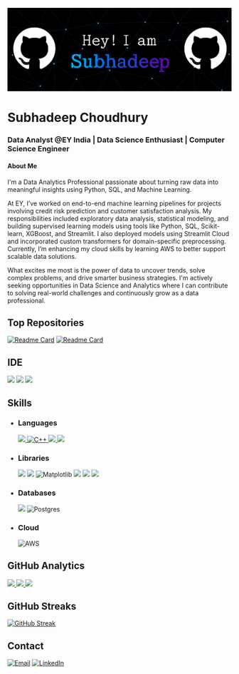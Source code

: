 ![](https://github.com/PhantomOrion2000/PhantomOrion2000/blob/main/github_subhadeep.png)
# Subhadeep Choudhury
### Data Analyst @EY India | Data Science Enthusiast | Computer Science Engineer 

#### About Me

I'm a Data Analytics Professional passionate about turning raw data into meaningful insights using Python, SQL, and Machine Learning.

At EY, I’ve worked on end-to-end machine learning pipelines for projects involving credit risk prediction and customer satisfaction analysis. My responsibilities included exploratory data analysis, statistical modeling, and building supervised learning models using tools like Python, SQL, Scikit-learn, XGBoost, and Streamlit. I also deployed models using Streamlit Cloud and incorporated custom transformers for domain-specific preprocessing. Currently, I’m enhancing my cloud skills by learning AWS to better support scalable data solutions.

What excites me most is the power of data to uncover trends, solve complex problems, and drive smarter business strategies. I'm actively seeking opportunities in Data Science and Analytics where I can contribute to solving real-world challenges and continuously grow as a data professional.

## Top Repositories
[![Readme Card](https://github-readme-stats.vercel.app/api/pin/?username=PhantomOrion2000&theme=dark&repo=AWS_Sagemaker-Flight_Price_Prediction)](https://github.com/PhantomOrion2000/AWS_Sagemaker-Flight_Price_Prediction)
[![Readme Card](https://github-readme-stats.vercel.app/api/pin/?username=PhantomOrion2000&theme=dark&repo=Youtube-Comment-Analysis)](https://github.com/PhantomOrion2000/Youtube-Comment-Analysis)

## IDE
 ![](https://img.shields.io/badge/Jupyter-F37626.svg?&style=for-the-badge&logo=Jupyter&logoColor=whit) ![](https://img.shields.io/badge/PyCharm-000000.svg?&style=for-the-badge&logo=PyCharm&logoColor=white) ![](https://img.shields.io/badge/VSCode-0078D4?style=for-the-badge&logo=visual%20studio%20code&logoColor=white)

## Skills
- ### Languages
  [![](https://img.shields.io/badge/C-00599C?style=for-the-badge&logo=c&logoColor=white) 	![C++](https://img.shields.io/badge/c++-%2300599C.svg?style=for-the-badge&logo=c%2B%2B&logoColor=white) ![](https://img.shields.io/badge/Python-FFD43B?style=for-the-badge&logo=python&logoColor=blue) ![](https://img.shields.io/badge/Markdown-000000?style=for-the-badge&logo=markdown&logoColor=white)](https://github.com/SUKHMAN-SINGH-1612) 
- ### Libraries
  ![](https://img.shields.io/badge/Numpy-777BB4?style=for-the-badge&logo=numpy&logoColor=white) ![](	https://img.shields.io/badge/Pandas-2C2D72?style=for-the-badge&logo=pandas&logoColor=white) ![Matplotlib](https://img.shields.io/badge/Matplotlib-%23ffffff.svg?style=for-the-badge&logo=Matplotlib&logoColor=black) ![](https://img.shields.io/badge/scikit_learn-F7931E?style=for-the-badge&logo=scikit-learn&logoColor=white) ![](https://img.shields.io/badge/SciPy-654FF0?style=for-the-badge&logo=SciPy&logoColor=white) ![](https://img.shields.io/badge/Streamlit-FF4B4B?style=for-the-badge&logo=Streamlit&logoColor=white) 
- ### Databases
  ![](https://img.shields.io/badge/MySQL-005C84?style=for-the-badge&logo=mysql&logoColor=white) ![Postgres](https://img.shields.io/badge/postgres-%23316192.svg?style=for-the-badge&logo=postgresql&logoColor=white)
- ### Cloud
    ![AWS](https://img.shields.io/badge/AWS-%23FF9900.svg?style=for-the-badge&logo=amazon-aws&logoColor=white)

## GitHub Analytics
[<img height="180em" src="https://github-readme-stats-eight-theta.vercel.app/api?username=PhantomOrion2000&show_icons=true&theme=dark&hide_border=true&include_all_commits=true&count_private=true"/> <img height="180em" src="https://github-readme-stats.vercel.app/api/top-langs/?username=PhantomOrion2000&layout=compact&theme=dark&hide_border=true"/> ![](http://github-profile-summary-cards.vercel.app/api/cards/productive-time?username=PhantomOrion2000&show_icons=true&theme=dark&utcOffset=8)](https://github.com/PhantomOrion2000)
## GitHub Streaks
[![GitHub Streak](https://streak-stats.demolab.com?user=PhantomOrion2000&theme=dark&hide_border=true)](https://git.io/streak-stats)

## Contact
[![Email](https://img.shields.io/badge/Gmail-D14836?style=for-the-badge&logo=gmail&logoColor=white)](mailto:subhac4102000@gmail.com) [![LinkedIn](https://img.shields.io/badge/LinkedIn-0077B5?style=for-the-badge&logo=linkedin&logoColor=white)](https://www.linkedin.com/in/subhadeep-choudhury-34a1bb232/)

<!---
PhantomOrion2000/PhantomOrion2000 is a ✨ special ✨ repository because its `README.md` (this file) appears on your GitHub profile.
You can click the Preview link to take a look at your changes.
--->
